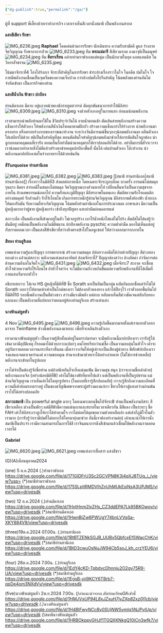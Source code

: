```yaml
---
{"dg-publish":true,"permalink":"/ga/"}
---
```




ผู้ที่ support พี่เลี้ยงช่วยเราทำภารกิจ เวลาเราเห็นสีเวลานั่งสมาธิ เป็นพลังงานสากล
#### แสงสีเขียว รักษา 
![IMG_6236.jpeg](/img/user/IMG_6236.jpeg)
**Raphael** โดดเด่นด้านการรักษา นักเดินทาง ความรักสามัคคี ดูแล ร่างกายจิตวิญญาณ รักษาอาการป่วย
![IMG_6233.jpeg](/img/user/IMG_6233.jpeg)
ทีม **พระแม่มารี** สีเขียวมรกต ลงมาจุติเป็นมนุษย์
![IMG_6234.jpeg](/img/user/IMG_6234.jpeg)
ทีม **ฮิลราเรี่ยน** คล้ายท่านราฟาเอลแต่หนุ่ม เป็นนักบวชในยุค แอตแลนติส ในวิหารสัจธรรม 
![IMG_6235.jpeg](/img/user/IMG_6235.jpeg)

โน้มมาจักระที่4 โล่งโปร่งเบา จักระที่สำคัญในการรักษา ชำระล้างเรื่องราวในใจ ในอดีต ปมในใจ ใจกายมีพลังงานเชื่อมเป็นจุดเริ่มของความเจ็บปวด การล้างปมทิ้งไปจึงสำคัญ โน้มพลังของท่านอันไม่จำกัดเข้ามา เป็นภารกิจของท่าน 

#### แสงสีน้ำเงิน ฟ้าขาว ปกป้อง

ท่านมิคาเอล มีดาบ อยู่แถวหน้าของนักรบทูตสวรรค์ ตัดทุกพันธนาการทำให้มีอิสระ 
![IMG_6309.jpeg](/img/user/IMG_6309.jpeg)
![IMG_6310.jpeg](/img/user/IMG_6310.jpeg)
จงช่วยตัวเองอยู่ในกายแสง ก่อนนน้อมพลังงาน

เราสามารถนำพลังท่านมาใช้ใน ชีวิตประจำวันได้ อาบน้ำตอนเช้า ตัดเส้นสายพลังงานสร้างความแข็งแกร่งให้ตัวเอง ให้พลังงานสีน้ำเงินไหลมาตามฝักบัว สร้างความแข็งแกร่งให้ร่างกาย  นำพลังงานมาครอบรถ หรือครอบร่างกายของเราขณะทำงาน ระหว่างวันมีอารมณ์ขึ้นๆลงๆน้อมพลังงานมา คลีนตัวเองให้เสถียรได้ด้วย สติเป็นสิ่งสำคัญที่สุด  ตอนตัดสินใจสำคัญๆน้อมพลังมาช่วยให้การตัดสินใจถูกต้อง นำลูกบอลมาคลุมคนที่เรารัก ตอนเย็นก็อย่าลืมนำมาคลุมรถให้เราปลอดภัยได้ด้วย. อย่าลืมการมีสัจจะวาจา เราน้อมดาบทำลายสิ่งไม่ดีแล้วสร้างตาข่ายคลุมปกป้องพื้นที่ นั้นได้ เช่นบ้านตัวเอง โต๊ะทำงาน  นำพลังงานมาปกป้องเซลในร่างกายเราได้ด้วยเช่นกัน 
####  สีTurquoise ท่านฮานิเอล
![IMG_6381.jpeg](/img/user/IMG_6381.jpeg)
![IMG_6382.jpeg](/img/user/IMG_6382.jpeg)
![IMG_6383.jpeg](/img/user/IMG_6383.jpeg)
[[สมาธิ ท่านฮานิเอล\|สมาธิ ท่านฮานิเอล]]
เรื่องราวในมิติที่3 ส่งผลต่อกายเนื้อ โดยเฉพาะจักระถูกบล็อค บางครั้ง อารมณ์ไม่สมดุลรุนแรง ติดยา สารเคมีในสมองไม่สมดุล จิตวิญญาณบางส่วนหายไป 
เปลี่ยนสิ้นหวังเป็นความสุขจากภายใน ล้างเศษอารมณ์ออกไป ความรักและภูมิปัญญา มีอิสรภาพในตนเอง สัมผัสความรักโรแมนติกอย่างสมดุลย์ รักส่วนตัว รักไร้เงื่อนไข  เกิดการตระหนักรู้ด้านจิตวิญญาณ มีอิสรภาพดั่งท้องฟ้า น้ำทะเล ให้มองรับมัน รับความถี่ทางจิตวิญญาณ โน้มพลังท่านฮานิเอลในการประมวลผล ภาษาแสง  มีความเป็นผู้หญิงมากกว่าผู้ชาย ผู้หญิงแกร่ง เข้าถึงทุกปัญหา แสงบำบัดผ่อนคลายแต่

สภาวะคือ เป็นพลังงานที่เข้ามาอยู่ในตัว ไม่เจอรูปร่าง เบาไร้น้ำหนักใสแต่ไม่โปร่ง สัมผัสไม่ได้แต่รู้ว่ามันมีอยู่ เหมือนเป็นพลังงานในมิติขนาน ปกป้องพลังงาน pyschic ความต่ำดำมืด มองไม่เห็นแต่อยู่กับเราตลอดเวลา เป็นแสงสีฟ้าเขียวที่สว่างยิงตรงเข้าไปในอนูเซลล์ ให้สว่างออกมาจากภายใน 

#### สีทอง ท่านยูริเอล
เทพแห่งความรู้และปัญญา การพยากรณ์  สร้างความสมดุล ปล่อยวางอดีตได้ง่ายด้วยปัญญา สีม่วงทอง ทองม่วง แล้วแต่สภาวะ พลังงานแห่งแสงอาทิตย์ ล้อมจักระที่7 ปัญญาส่องสว่าง ล้างอัตตา กำจัดการต่อต้านความลังเลในจิตใจ 
![IMG_6431.jpeg](/img/user/IMG_6431.jpeg)
![IMG_6432.jpeg](/img/user/IMG_6432.jpeg)
เมื่อจักระ7 สะอาด จะเชื่อมหัวใจด้วยความรักไร้เงื่อนไข ถ้าหัวใจสว่าง จะไม่มีความกังวลเกิดขึ้นแผ่ความรักพลังงานที่ดีได้เต็มที่ กายแสงเริ่มจากหัวใจ 

อธิบายสภาวะ ได้เจอ HS ผู้หญิงที่มิติที่9 ชื่อ Sorath  มาเป็นทีมเป็นกลุ่ม ผลัดกันบอกชื่อแต่จำไม่ได้ Sorath บอกว่าให้ตามเค้าเค้าเป็นไกด์ของเรา ไม่ต้องกลัวหลงทาง แล้วได้ปีกๆไว้ เราตัวลอยขึ้นบินไปที่มิติที่10 รอบนี้พลังงานเป็นสีม่วงขาว สว่างมีแรงมีพลัง แต่สงบ หลับตาเห็นสีม่วงชัดเจนสลับกับทองและแดง เป็นพลังงานที่แปลกกว่าตอนอยู่ห้องท่านยูริเอล สร้างเสาแสง

#### นางฟ้าแม่ทูลหัว
4 Nov
![IMG_6495.jpeg](/img/user/IMG_6495.jpeg)
![IMG_6496.jpeg](/img/user/IMG_6496.jpeg)
ความรู้เกิดขึ้นมากมายตั้งแต่เราแยกตัวออกมาจาก Twinflame ช่วงนี้พลังงานลงมาเยอะ เพื่อที่จะคลีนล้างตัวเอง 

เทวดานางฟ้าแม่ทูญหัว เป็นความรู้สึกตั้งแต่อยู่ในครรภ์มารดา จะมีพลังงานนี้มาปกป้องเรา เรารับรู้ได้ เช่นเวลามีอุบัติเหตุ ก็รอดมาได้ด้วยภาวะแปลกๆ คนไทยเรียกว่าแม่ซื้อ เป็นความอบอุ่นในหัวใจ เค้าจะอยู่กับเราตลอดเวลาจนกระทั่งเราสิ้นลม เมื่อเราวางจิตให้อยู่เค้าจะเป็นเสียงผู้นำทาง พิทักษ์ปกป้องเรา จงแสดงเจตตาเจตจำนงค์ ความขอบคุณ ท่านจะเข้ามาช่วยเราได้อย่างง่ายดาย (ไม่ใช่การช่วยเหลือ) พลังงานจะเข้ามาในรูปแบบ

เราไม่จำเป็นต้องรู้จักชื่อท่าน แต่ถ้าสนิทกันก็จะยิ่งแน่นแฟ้น มีความสุข สนุก (เราจะถามชื่อเค้าด้วย) พลังงานแองเจิล (อย่างน้อยมิติที่8) เค้าไม่ใช่นางฟ้าที่ตายไปแล้ว แต่เป็นพลังงานที่เป็นรูปธรรม แม่ด้านจิตวิญญาณ เราเห็นเค้าได้ในทุกรูปทรง (ในแบบที่เรารู้สึกปลอดภัย) เราจะรู้สึกถึงความละเอียดที่ความถี่เค้าล้อมรอบเราอยู่ เป็นของขวัญพิเศษจากพระผู้สร้างมองแก่เรา ชี้ทางให้เราสู่แสงสว่างผ่านพ้นเราไปได้อย่างปลอดภัย 

**สภาวะสมาธิ**
เป็น powerful angle มากๆ โดยเฉพาะตอนขึ้นไปจักระ8 ท่านเป็นพลังงานอิสระ สีเขียวเหลือง ม่วงเป็นพักๆ แต่มีสีฟ้ามีความแน่นเบาและสบายในเวลาเดียวกัน มีสีแดง เป็นระยะๆ ชื่อ FAH เค้าให้อิสระเราสูงให้เราได้ทำตามใจ เราไม่ค่อยได้คุยขอความช่วยเหลือเค้า แต่เค้าก็ภูมิใจในตัวเรามาก (เรารับรู้ว่าเรามีปมที่ไม่อยากให้ใครมายุ่งมาช่วย อันนี้เราต้องทำงานต่อ) เค้าแนะนำให้เรานั่งสมาธิเป็นประจำ เรามีความสามารถในการใช้สี เราจินตนาการดึงสีเข้ามาแล้วเชื่อมใช้พลังงานเราตลอดเวลาได้
 

#### Gabriel 
![IMG_6620.jpeg](/img/user/IMG_6620.jpeg)
![IMG_6621.jpeg](/img/user/IMG_6621.jpeg)
เทพแห่งการสื่อสาร แสงสีขาว

(G)(A)เดือนตุลาคม2024

(one) 5 ต.ค.2024
(.)ท่านราฟาเอล
https://drive.google.com/file/d/171GIDFrU3Sc2GCVPN8K3j4qXJ8TUq_i_/view?usp=
(*)สมาธิท่านราฟาเอล
https://drive.google.com/file/d/175SLpItRMDVIhZnUhMUkEsiNsA3UPJMS/view?usp=drivesdk

(two) 12 ต.ค.2024 
(.)ท่านมิคาเอล
https://drive.google.com/file/d/1HxtHnm2lxZHs_CZ3ddEPA7Lk85BKOwov/view?usp=drivesdk
(*)สมาธิท่านมิคาเอล
https://drive.google.com/file/d/1HwnBjZw6PWUgY74bnLVVqSa-XKY884V9/view?usp=drivesdk

(three)19ต.ค.2024 07.00น.
(.)ท่านฮานิเอล 
https://drive.google.com/file/d/1BtBTZENkSGJB_UUBv5QbfcxEfSWacChK/view?usp=drivesdk
(*)สมาธิท่านฮานิเอล 
https://drive.google.com/file/d/1BtD3cwuOsNuJW94Cb5soJ_kh_crzYEU6/view?usp=drivesdk

(four) 26ต.ค.2024 7.00น.
(.)ท่านยูริเอล
https://drive.google.com/file/d/1EdY4cKD-TpbdvcDhnniu2O2gy75R9-UA/view?usp=drivesdk
(*)สมาธิท่านยูริเอล
https://drive.google.com/file/d/1EgsB-oji9KCY6TBrb7-qpDe4om3NXdVy/view?usp=drivesdk

(five)นางฟ้าแม่ทูนหัว 2พ.ย.2024 7.00น.
(*)คำแนะนำจากอ.ฮัสก่อนเรียนGAเช้านี้ 
https://drive.google.com/file/d/1HMJVxUP94L8xJZxuH7jvZXp82xz0I1cb/view?usp=drivesdk
(.)นางฟ้าแม่ทูนหัว
https://drive.google.com/file/d/1H4BlFwyNCcBv0SUjNW5vmlq1iNJPyIUp/view?usp=drivesdk
(*)สมาธินางฟ้าแม่ทูนหัว 
https://drive.google.com/file/d/1HRBOkppvGHJf1TGQXKNkgQ10iCn3wfk7/view?usp=drivesdk